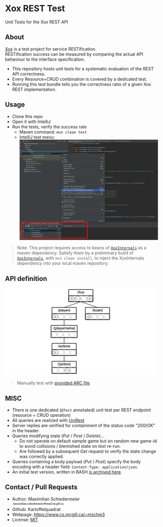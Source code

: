 # Xox REST Test

Unit Tests for the Xox REST API

## About

[Xox](https://github.com/kartoffelquadrat/XoxInternals) is a test project for service RESTification.  
RESTification success can be measured by comparing the actual API behaviour to the interface specification.

 * This repository hosts unit tests for a systematic evaluation of the REST API correctness.
 * Every Resource+CRUD combination is covered by a dedicated test.
 * Running this test bundle tells you the correctness ratio of a given Xox REST implementation.

## Usage

 * Clone this repo
 * Open it with IntelliJ
 * Run the tests, verify the success rate
   * Maven command: ```mvn clean test```
   * IntelliJ test menu:  
![rate](markdown/rate.png)

 > Note: This project requires access to beans of [```XoxInternals```](https://github.com/kartoffelquadrat/XoxInternals) as a maven dependency. Satisfy them by a preliminary build of [```XoxInternals```](https://github.com/kartoffelquadrat/XoxInternals), with ```mvn clean install```, to inject the XoxInternals dependency into your local maven repository.

## API definition

![ResTL](xox-units/xox-rif.png)

 > Manually test with [provided ARC file](xox-study.arc).

## MISC

 * There is one dedicated (```@Test``` annotated) unit test per REST endpoint (resource + CRUD operation)
 * All queries are realized with [UniRest](http://kong.github.io/unirest-java/)
 * Server replies are verified for containment of the status code "200/OK" in the header.
 * Queries modifying state (*Put* / *Post* / *Delete*)...
   * Do not operate on default sample game but on random new game-id to avoid collisions / blemished state on test re-run.
   * Are followed by a subsequent *Get* request to verify the state change was correctly applied.
 * Queries containing a body payload (*Put* / *Post*) specify the body encoding with a header field: ```Content-Type: application/json```.
 * An initial test version, written in BASH [is archived here](xox-units).
 
## Contact / Pull Requests

 * Author: Maximilian Schiedermeier ![email](markdown/email.png)
 * Github: Kartoffelquadrat
 * Webpage: https://www.cs.mcgill.ca/~mschie3
 * License: [MIT](https://opensource.org/licenses/MIT)
